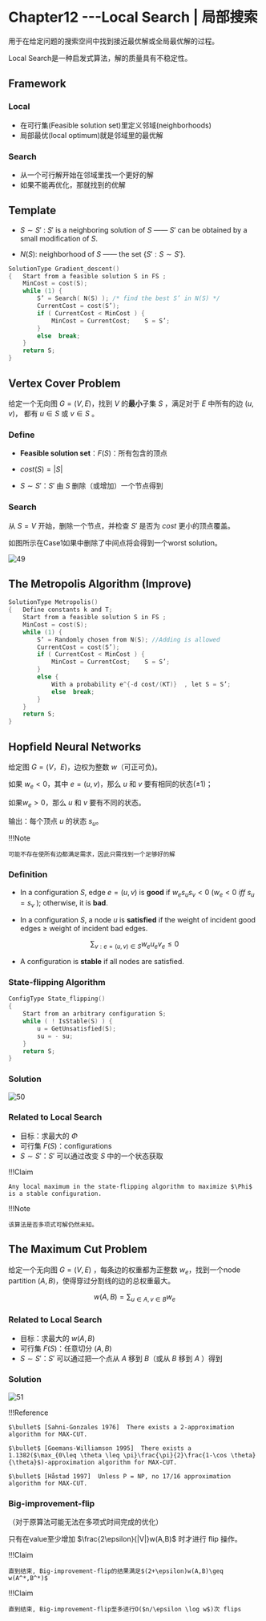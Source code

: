 # **Chapter12 ---Local Search | 局部搜索** 

用于在给定问题的搜索空间中找到接近最优解或全局最优解的过程。

Local Search是一种启发式算法，解的质量具有不稳定性。

## Framework

### Local

- 在可行集(Feasible solution set)里定义邻域(neighborhoods)
- 局部最优(local optimum)就是邻域里的最优解

### Search

- 从一个可行解开始在邻域里找一个更好的解
- 如果不能再优化，那就找到的优解



## Template

- $S \sim S'$ :  $S'$ is a neighboring solution of $S$ —— $S'$ can be obtained by a small modification of $S$.

- $N(S)$:  neighborhood of $S$ —— the set $\{ S': S \sim S' \}$.

```c
SolutionType Gradient_descent()
{   Start from a feasible solution S in FS ;
    MinCost = cost(S);
    while (1) {
        S’ = Search( N(S) ); /* find the best S’ in N(S) */
        CurrentCost = cost(S’);
        if ( CurrentCost < MinCost ) {
            MinCost = CurrentCost;    S = S’;
        }
        else  break;
    }
    return S;
}

```



## **Vertex Cover Problem**

给定一个无向图 $G = (V, E)$，找到 $V$ 的**最小**子集 $S$ ，满足对于 $E$  中所有的边 $(u, v)$， 都有 $u\in S$ 或 $v\in S$ 。 

### Define

- **Feasible solution set**：$F(S)$：所有包含的顶点

- $cost(S)=|S|$

- $S \sim S'$：$S'$ 由 $S$ 删除（或增加）一个节点得到

### Search

从 $S=V$ 开始，删除一个节点，并检查 $S'$ 是否为 $cost$ 更小的顶点覆盖。

如图所示在Case1如果中删除了中间点将会得到一个worst solution。

![49](pic/49.jpg)

## **The Metropolis Algorithm (Improve)**

```c
SolutionType Metropolis()
{   Define constants k and T;
    Start from a feasible solution S in FS ;
    MinCost = cost(S);
    while (1) {
        S’ = Randomly chosen from N(S); //Adding is allowed
        CurrentCost = cost(S’);
        if ( CurrentCost < MinCost ) {
            MinCost = CurrentCost;    S = S’;
        }
        else {
            With a probability e^{-d cost/(KT)}  , let S = S’;
            else  break;
        }
    }
    return S;
}

```



## **Hopfield Neural Networks**

给定图 $G = (V， E)$，边权为整数 $w$（可正可负)。

如果 $w_e< 0$，其中 $e = (u, v)$，那么 $u$ 和 $v$ 要有相同的状态($\pm1$)；

如果$w_e> 0$，那么 $u$ 和 $v$ 要有不同的状态。

输出：每个顶点 $u$ 的状态 $s_u$。

!!!Note

	可能不存在使所有边都满足需求，因此只需找到一个足够好的解

### Definition

- In a configuration $S$, edge $e = (u, v)$ is **good** if $w_e s_u s_v < 0$ ($w_e < 0~iff~s_u = s_v$ ); otherwise, it is **bad**.

- In a configuration $S$, a node $u$ is **satisfied** if the weight of incident good edges $\geq$ weight of incident bad edges.

$$
\sum_{v:e=(u,v)\in S}w_eu_ev_e\leq 0
$$

- A configuration is **stable** if all nodes are satisfied.

### **State-flipping Algorithm**

```C
ConfigType State_flipping()
{
    Start from an arbitrary configuration S;
    while ( ! IsStable(S) ) {
        u = GetUnsatisfied(S);
        su = - su;
    }
    return S;
}

```

### **Solution**

![50](pic/50.jpg) 



### **Related to Local Search**

- 目标：求最大的 $\Phi$
- 可行集 $F(S)$：configurations 
- $S\sim S'$：$S'$ 可以通过改变 $S$ 中的一个状态获取

!!!Claim

	Any local maximum in the state-flipping algorithm to maximize $\Phi$ is a stable configuration.

!!!Note

	该算法是否多项式可解仍然未知。



## **The Maximum Cut Problem**

给定一个无向图 $G=(V,E)$ ，每条边的权重都为正整数 $w_e$，找到一个node partition $(A,B)$，使得穿过分割线的边的总权重最大。

$$
w(A,B)=\sum_{u\in A,v\in B}w_e
$$

### **Related to Local Search**

- 目标：求最大的 $w(A,B)$
- 可行集 $F(S)$：任意切分 $(A,B)$
- $S\sim S'$：$S'$ 可以通过把一个点从 $A$ 移到 $B$（或从 $B$ 移到 $A$ ）得到

### **Solution**

![51](pic/51.jpg) 

!!!Reference

	$\bullet$ [Sahni-Gonzales 1976]  There exists a 2-approximation algorithm for MAX-CUT.
	
	$\bullet$ [Goemans-Williamson 1995]  There exists a 1.1382($\max_{0\leq \theta \leq \pi}\frac{\pi}{2}\frac{1-\cos \theta}{\theta}$)-approximation algorithm for MAX-CUT.
	
	$\bullet$ [Håstad 1997]  Unless P = NP, no 17/16 approximation algorithm for MAX-CUT.

### Big-improvement-flip

（对于原算法可能无法在多项式时间完成的优化）

只有在value至少增加 $\frac{2\epsilon}{|V|}w(A,B)$ 时才进行 flip 操作。

!!!Claim

	直到结束, Big-improvement-flip的结果满足$(2+\epsilon)w(A,B)\geq w(A^*,B^*)$

!!!Claim

	直到结束, Big-improvement-flip至多进行O($n/\epsilon \log w$)次 flips